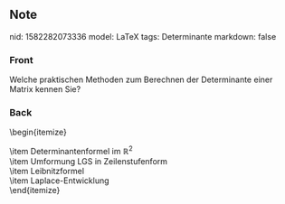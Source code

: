 ## Note
nid: 1582282073336
model: LaTeX
tags: Determinante
markdown: false

### Front
Welche praktischen Methoden zum Berechnen der Determinante einer Matrix kennen Sie?

### Back
\begin{itemize}<div>\item Determinantenformel im $\mathbb{R}^2$</div><div>\item Umformung LGS in Zeilenstufenform</div><div>\item Leibnitzformel</div><div>\item Laplace-Entwicklung</div><div>\end{itemize}</div>
